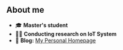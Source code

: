 ## About me
- 🎓 **Master's student**  
- 👨‍🔬 **Conducting research on IoT System**
- 📝 **Blog:** [My Personal Homepage](https://atatsuya.com)  
